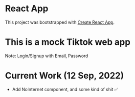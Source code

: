 # React App

This project was bootstrapped with [Create React App](https://github.com/facebook/create-react-app).

# This is a mock Tiktok web app

Note: Login/Signup with Email, Password

# Current Work (12 Sep, 2022)

- Add NoInternet component, and some kind of shit ✅
